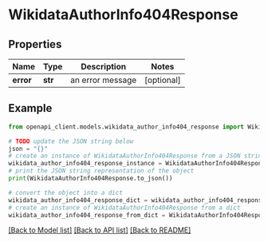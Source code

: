 # WikidataAuthorInfo404Response


## Properties

Name | Type | Description | Notes
------------ | ------------- | ------------- | -------------
**error** | **str** | an error message | [optional] 

## Example

```python
from openapi_client.models.wikidata_author_info404_response import WikidataAuthorInfo404Response

# TODO update the JSON string below
json = "{}"
# create an instance of WikidataAuthorInfo404Response from a JSON string
wikidata_author_info404_response_instance = WikidataAuthorInfo404Response.from_json(json)
# print the JSON string representation of the object
print(WikidataAuthorInfo404Response.to_json())

# convert the object into a dict
wikidata_author_info404_response_dict = wikidata_author_info404_response_instance.to_dict()
# create an instance of WikidataAuthorInfo404Response from a dict
wikidata_author_info404_response_from_dict = WikidataAuthorInfo404Response.from_dict(wikidata_author_info404_response_dict)
```
[[Back to Model list]](../README.md#documentation-for-models) [[Back to API list]](../README.md#documentation-for-api-endpoints) [[Back to README]](../README.md)


